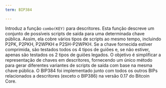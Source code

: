```yaml
---
term: BIP384

---
```

Introduz a função `combo(KEY)` para descritores. Esta função descreve um conjunto de possíveis scripts de saída para uma determinada chave pública. Assim, ela cobre vários tipos de scripts ao mesmo tempo, incluindo P2PK, P2PKH, P2WPKH e P2SH-P2WPKH. Se a chave fornecida estiver comprimida, são testados todos os 4 tipos de guiões e, se não estiver, apenas são testados os 2 tipos de guiões legados. O objetivo é simplificar a representação de chaves em descritores, fornecendo um único método para gerar diferentes variantes de scripts de saída com base na mesma chave pública. O BIP384 foi implementado junto com todos os outros BIPs relacionados a descritores (exceto o BIP386) na versão 0.17 do Bitcoin Core.